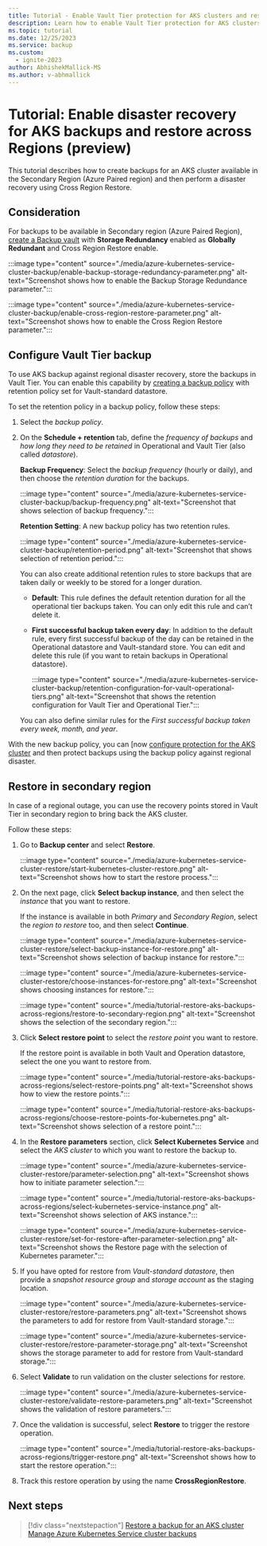 ```yaml
---
title: Tutorial - Enable Vault Tier protection for AKS clusters and restore backups in secondary region using Azure Backup
description: Learn how to enable Vault Tier protection for AKS clusters and restore backups in secondary region using Azure Backup.
ms.topic: tutorial
ms.date: 12/25/2023
ms.service: backup
ms.custom:
  - ignite-2023
author: AbhishekMallick-MS
ms.author: v-abhmallick
---
```


# Tutorial: Enable disaster recovery for AKS backups and restore across Regions (preview)

This tutorial describes how to create backups for an AKS cluster available in the Secondary Region (Azure Paired region) and then perform a disaster recovery using Cross Region Restore.

## Consideration

For backups to be available in Secondary region (Azure Paired Region), [create a Backup vault](create-manage-backup-vault.md#create-backup-vault) with **Storage Redundancy** enabled as **Globally Redundant** and Cross Region Restore enable.

:::image type="content" source="./media/azure-kubernetes-service-cluster-backup/enable-backup-storage-redundancy-parameter.png" alt-text="Screenshot shows how to enable the Backup Storage Redundance parameter.":::

:::image type="content" source="./media/azure-kubernetes-service-cluster-backup/enable-cross-region-restore-parameter.png" alt-text="Screenshot shows how to enable the Cross Region Restore parameter.":::

## Configure Vault Tier backup

To use AKS backup against regional disaster recovery, store the backups in Vault Tier. You can enable this capability by [creating a backup policy](azure-kubernetes-service-cluster-backup.md#create-a-backup-policy) with retention policy set for Vault-standard datastore.

To set the retention policy in a backup policy, follow these steps:

1. Select the *backup policy*.

1. On the **Schedule + retention** tab, define the *frequency of backups* and *how long they need to be retained* in Operational and Vault Tier (also called *datastore*).

   **Backup Frequency**: Select the *backup frequency* (hourly or daily), and then choose the *retention duration* for the backups.

   :::image type="content" source="./media/azure-kubernetes-service-cluster-backup/backup-frequency.png" alt-text="Screenshot that shows selection of backup frequency.":::

   **Retention Setting**: A new backup policy has two retention rules.

   :::image type="content" source="./media/azure-kubernetes-service-cluster-backup/retention-period.png" alt-text="Screenshot that shows selection of retention period.":::

   You can also create additional retention rules to store backups that are taken daily or weekly to be stored for a longer duration.


   - **Default**: This  rule defines the default retention duration for all the operational tier backups taken. You can only edit this rule and  can’t delete it.

   - **First successful backup taken every day**: In addition to the default rule, every first successful backup of the day can be retained in the Operational datastore and Vault-standard store. You can edit and delete this rule (if you want to retain backups in Operational datastore).

     :::image type="content" source="./media/azure-kubernetes-service-cluster-backup/retention-configuration-for-vault-operational-tiers.png" alt-text="Screenshot that shows the retention configuration for Vault Tier and Operational Tier.":::


   You can also define similar rules for the *First successful backup taken every week, month, and year*.

With the new backup policy, you can [now [configure protection for the AKS cluster](azure-kubernetes-service-cluster-backup.md#configure-backups) and then protect backups using the backup policy against regional disaster.


## Restore in secondary region

In case of a regional outage, you can use the recovery points stored in Vault Tier in secondary region to bring back the AKS cluster. 

Follow these steps:

1. Go to **Backup center** and select **Restore**.

   :::image type="content" source="./media/azure-kubernetes-service-cluster-restore/start-kubernetes-cluster-restore.png" alt-text="Screenshot shows how to start the restore process.":::

2. On the next page, click **Select backup instance**, and then select the *instance* that you want to restore.

   If the instance is available in both *Primary* and *Secondary Region*, select the *region to restore* too, and then select **Continue**.

   :::image type="content" source="./media/azure-kubernetes-service-cluster-restore/select-backup-instance-for-restore.png" alt-text="Screenshot shows selection of backup instance for restore.":::

   :::image type="content" source="./media/azure-kubernetes-service-cluster-restore/choose-instances-for-restore.png" alt-text="Screenshot shows choosing instances for restore.":::
   
   :::image type="content" source="./media/tutorial-restore-aks-backups-across-regions/restore-to-secondary-region.png" alt-text="Screenshot shows the selection of the secondary region.":::

3. Click **Select restore point** to select the *restore point* you want to restore. 

   If the restore point is available in both Vault and Operation datastore, select the one you want to restore from.

   :::image type="content" source="./media/tutorial-restore-aks-backups-across-regions/select-restore-points.png" alt-text="Screenshot shows how to view the restore points.":::

   :::image type="content" source="./media/tutorial-restore-aks-backups-across-regions/choose-restore-points-for-kubernetes.png" alt-text="Screenshot shows selection of a restore point.":::


4. In the **Restore parameters** section, click **Select Kubernetes Service** and select the *AKS cluster* to which you want to restore the backup to.

   :::image type="content" source="./media/azure-kubernetes-service-cluster-restore/parameter-selection.png" alt-text="Screenshot shows how to initiate parameter selection.":::

   :::image type="content" source="./media/tutorial-restore-aks-backups-across-regions/select-kubernetes-service-instance.png" alt-text="Screenshot shows selection of AKS instance.":::

   :::image type="content" source="./media/azure-kubernetes-service-cluster-restore/set-for-restore-after-parameter-selection.png" alt-text="Screenshot shows the Restore page with the selection of Kubernetes parameter.":::


6. If you have opted for restore from *Vault-standard datastore*, then provide a *snapshot resource group* and *storage account* as the staging location.

   :::image type="content" source="./media/azure-kubernetes-service-cluster-restore/restore-parameters.png" alt-text="Screenshot shows the parameters to add for restore from Vault-standard storage.":::

   :::image type="content" source="./media/azure-kubernetes-service-cluster-restore/restore-parameter-storage.png" alt-text="Screenshot shows the storage parameter to add for restore from Vault-standard storage.":::

7. Select **Validate** to run validation on the cluster selections for restore.

   :::image type="content" source="./media/azure-kubernetes-service-cluster-restore/validate-restore-parameters.png" alt-text="Screenshot shows the validation of restore parameters.":::


8. Once the validation is successful, select **Restore** to trigger the restore operation.

   :::image type="content" source="./media/tutorial-restore-aks-backups-across-regions/trigger-restore.png" alt-text="Screenshot shows how to start the restore operation.":::

9. Track this restore operation by using the name **CrossRegionRestore**.

## Next steps

> [!div class="nextstepaction"]
> [Restore a backup for an AKS cluster](./azure-kubernetes-service-cluster-restore.md)
> [Manage Azure Kubernetes Service cluster backups](azure-kubernetes-service-cluster-manage-backups.md)